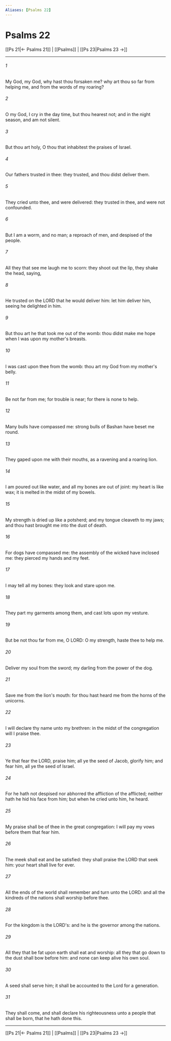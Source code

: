 ```yaml
---
Aliases: [Psalms 22]
---
```

# Psalms 22

[[Ps 21|← Psalms 21]] | [[Psalms]] | [[Ps 23|Psalms 23 →]]
***



###### 1 
My God, my God, why hast thou forsaken me? why art thou so far from helping me, and from the words of my roaring? 

###### 2 
O my God, I cry in the day time, but thou hearest not; and in the night season, and am not silent. 

###### 3 
But thou art holy, O thou that inhabitest the praises of Israel. 

###### 4 
Our fathers trusted in thee: they trusted, and thou didst deliver them. 

###### 5 
They cried unto thee, and were delivered: they trusted in thee, and were not confounded. 

###### 6 
But I am a worm, and no man; a reproach of men, and despised of the people. 

###### 7 
All they that see me laugh me to scorn: they shoot out the lip, they shake the head, saying, 

###### 8 
He trusted on the LORD that he would deliver him: let him deliver him, seeing he delighted in him. 

###### 9 
But thou art he that took me out of the womb: thou didst make me hope when I was upon my mother's breasts. 

###### 10 
I was cast upon thee from the womb: thou art my God from my mother's belly. 

###### 11 
Be not far from me; for trouble is near; for there is none to help. 

###### 12 
Many bulls have compassed me: strong bulls of Bashan have beset me round. 

###### 13 
They gaped upon me with their mouths, as a ravening and a roaring lion. 

###### 14 
I am poured out like water, and all my bones are out of joint: my heart is like wax; it is melted in the midst of my bowels. 

###### 15 
My strength is dried up like a potsherd; and my tongue cleaveth to my jaws; and thou hast brought me into the dust of death. 

###### 16 
For dogs have compassed me: the assembly of the wicked have inclosed me: they pierced my hands and my feet. 

###### 17 
I may tell all my bones: they look and stare upon me. 

###### 18 
They part my garments among them, and cast lots upon my vesture. 

###### 19 
But be not thou far from me, O LORD: O my strength, haste thee to help me. 

###### 20 
Deliver my soul from the sword; my darling from the power of the dog. 

###### 21 
Save me from the lion's mouth: for thou hast heard me from the horns of the unicorns. 

###### 22 
I will declare thy name unto my brethren: in the midst of the congregation will I praise thee. 

###### 23 
Ye that fear the LORD, praise him; all ye the seed of Jacob, glorify him; and fear him, all ye the seed of Israel. 

###### 24 
For he hath not despised nor abhorred the affliction of the afflicted; neither hath he hid his face from him; but when he cried unto him, he heard. 

###### 25 
My praise shall be of thee in the great congregation: I will pay my vows before them that fear him. 

###### 26 
The meek shall eat and be satisfied: they shall praise the LORD that seek him: your heart shall live for ever. 

###### 27 
All the ends of the world shall remember and turn unto the LORD: and all the kindreds of the nations shall worship before thee. 

###### 28 
For the kingdom is the LORD's: and he is the governor among the nations. 

###### 29 
All they that be fat upon earth shall eat and worship: all they that go down to the dust shall bow before him: and none can keep alive his own soul. 

###### 30 
A seed shall serve him; it shall be accounted to the Lord for a generation. 

###### 31 
They shall come, and shall declare his righteousness unto a people that shall be born, that he hath done this.

***
[[Ps 21|← Psalms 21]] | [[Psalms]] | [[Ps 23|Psalms 23 →]]

